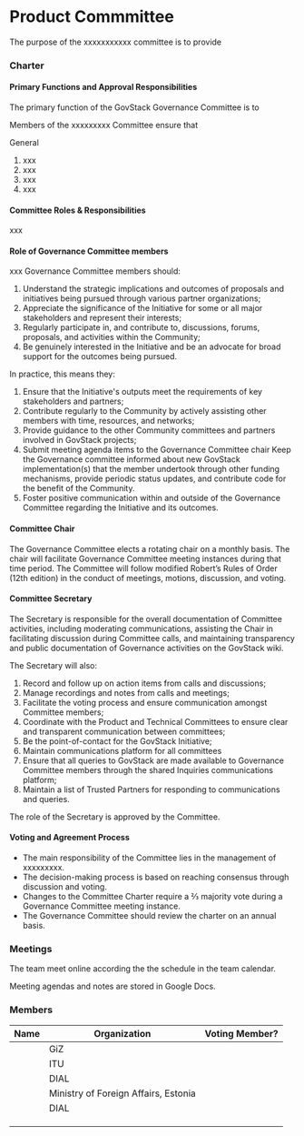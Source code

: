 # Product Commmittee

The purpose of the xxxxxxxxxxx committee is to provide

### Charter

#### Primary Functions and Approval Responsibilities

The primary function of the GovStack Governance Committee is to

Members of the xxxxxxxxx Committee ensure that

General

1. xxx
2. xxx
3. xxx
4. xxx

#### Committee Roles & Responsibilities

xxx

#### Role of Governance Committee members

xxx Governance Committee members should:

1. Understand the strategic implications and outcomes of proposals and initiatives being pursued through various partner organizations;
2. Appreciate the significance of the Initiative for some or all major stakeholders and represent their interests;
3. Regularly participate in, and contribute to, discussions, forums, proposals, and activities within the Community;
4. Be genuinely interested in the Initiative and be an advocate for broad support for the outcomes being pursued.

In practice, this means they:

1. Ensure that the Initiative's outputs meet the requirements of key stakeholders and partners;
2. Contribute regularly to the Community by actively assisting other members with time, resources, and networks;
3. Provide guidance to the other Community committees and partners involved in GovStack projects;
4. Submit meeting agenda items to the Governance Committee chair Keep the Governance committee informed about new GovStack implementation(s) that the member undertook through other funding mechanisms, provide periodic status updates, and contribute code for the benefit of the Community.
5. Foster positive communication within and outside of the Governance Committee regarding the Initiative and its outcomes.

#### Committee Chair

The Governance Committee elects a rotating chair on a monthly basis. The chair will facilitate Governance Committee meeting instances during that time period. The Committee will follow modified Robert’s Rules of Order (12th edition) in the conduct of meetings, motions, discussion, and voting.

#### Committee Secretary

The Secretary is responsible for the overall documentation of Committee activities, including moderating communications, assisting the Chair in facilitating discussion during Committee calls, and maintaining transparency and public documentation of Governance activities on the GovStack wiki.

The Secretary will also:

1. Record and follow up on action items from calls and discussions;
2. Manage recordings and notes from calls and meetings;
3. Facilitate the voting process and ensure communication amongst Committee members;
4. Coordinate with the Product and Technical Committees to ensure clear and transparent communication between committees;
5. Be the point-of-contact for the GovStack Initiative;
6. Maintain communications platform for all committees
7. Ensure that all queries to GovStack are made available to Governance Committee members through the shared Inquiries communications platform;
8. Maintain a list of Trusted Partners for responding to communications and queries.

The role of the Secretary is approved by the Committee.

#### Voting and Agreement Process

* The main responsibility of the Committee lies in the management of xxxxxxxxx.
* The decision-making process is based on reaching consensus through discussion and voting.
* Changes to the Committee Charter require a ⅔ majority vote during a Governance Committee meeting instance.
* The Governance Committee should review the charter on an annual basis.

### Meetings

The team meet online according the the schedule in the team calendar.

Meeting agendas and notes are stored in Google Docs.

### Members

<table><thead><tr><th>Name</th><th>Organization</th><th data-type="select">Voting Member?</th></tr></thead><tbody><tr><td></td><td>GiZ</td><td></td></tr><tr><td></td><td>ITU</td><td></td></tr><tr><td></td><td>DIAL</td><td></td></tr><tr><td></td><td>Ministry of Foreign Affairs, Estonia</td><td></td></tr><tr><td></td><td>DIAL</td><td></td></tr><tr><td></td><td></td><td></td></tr><tr><td></td><td></td><td></td></tr><tr><td></td><td></td><td></td></tr></tbody></table>
